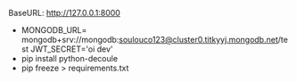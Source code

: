 BaseURL: http://127.0.0.1:8000


- MONGODB_URL= mongodb+srv://mongodb:soulouco123@cluster0.titkyyj.mongodb.net/test
  JWT_SECRET='oi dev'
- pip install python-decoule
- pip freeze > requirements.txt
